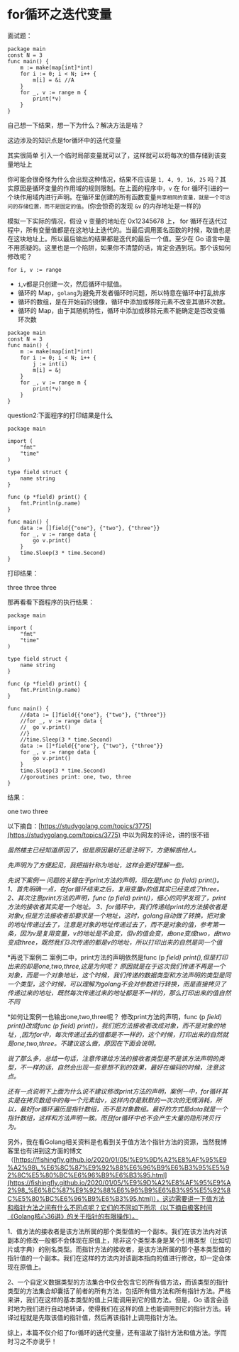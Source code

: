 # for循环之迭代变量

面试题：

```text
package main
const N = 3
func main() {
    m := make(map[int]*int)
    for i := 0; i < N; i++ {
        m[i] = &i //A
    }
    for _, v := range m {
        print(*v)
    }
}
```

自己想一下结果，想一下为什么？解决方法是啥？

这边涉及的知识点是for循环中的迭代变量

其实很简单 引入一个临时局部变量就可以了，这样就可以将每次的值存储到该变量地址上

你可能会很奇怪为什么会出现这种情况，结果不应该是 `1, 4, 9, 16, 25` 吗？其实原因是循环变量的作用域的规则限制。在上面的程序中，`v` 在 for 循环引进的一个块作用域内进行声明。在循环里创建的所有函数变量`共享相同的变量，就是一个可访问的存储位置，而不是固定的值`。\(你会惊奇的发现 `&v` 的内存地址是一样的\)

模拟一下实际的情况，假设 v 变量的地址在 0x12345678 上， for 循环在迭代过程中，所有变量值都是在这地址上迭代的。当最后调用匿名函数的时候，取值也是在这块地址上。所以最后输出的结果都是迭代的最后一个值。至少在 Go 语言中是不用质疑的。这里也是一个陷阱，如果你不清楚的话，肯定会遇到坑。那个该如何修改呢？

```text
for i, v := range
```

* `i`,`v`都是只创建一次，然后循环中赋值。
* 循环的 Map，`golang`为避免开发者循环时问题，所以特意在循环中打乱排序
* 循环的数组，是在开始前的镜像，循环中添加或移除元素不改变其循环次数。
* 循环的 Map，由于其随机特性，循环中添加或移除元素不能确定是否改变循环次数

```text
package main
const N = 3
func main() {
    m := make(map[int]*int)
    for i := 0; i < N; i++ {
        j := int(i)
        m[i] = &j
    }
    for _, v := range m {
        print(*v)
    }
}
```

question2:下面程序的打印结果是什么

```text
package main
​
import (
    "fmt"
    "time"
)
​
type field struct {
    name string
}
​
func (p *field) print() {
    fmt.Println(p.name)
}
​
func main() {
    data := []field{{"one"}, {"two"}, {"three"}}
    for _, v := range data {
        go v.print()
    }
    time.Sleep(3 * time.Second)
}
```

打印结果：

three three three

那再看看下面程序的执行结果：

```text
package main
​
import (
    "fmt"
    "time"
)
​
type field struct {
    name string
}
​
func (p *field) print() {
    fmt.Println(p.name)
}
​
func main() {
    //data := []field{{"one"}, {"two"}, {"three"}}
    //for _, v := range data {
    //  go v.print()
    //}
    //time.Sleep(3 * time.Second)
    data := []*field{{"one"}, {"two"}, {"three"}}
    for _, v := range data {
        go v.print()
    }
    time.Sleep(3 * time.Second)
    //goroutines print: one, two, three
}
```

结果：

one two three

以下摘自：[https://studygolang.com/topics/3775](https://studygolang.com/topics/3775) 中以为网友的评论，讲的很不错

_虽然楼主已经知道原因了，但是原因最好还是注明下，方便解惑他人。_

_先声明为了方便起见，我把指针称为地址，这样会更好理解一些。_

_先说下案例一 问题的关键在于print方法的声明，现在是func \(p field\) print\(\)。 1、首先明确一点，在for循环结束之后，复用变量v的值其实已经变成了three。 2、其次注意print方法的声明，func \(p field\) print\(\)，细心的同学发现了，print方法的接收者其实是一个地址。 3、for循环中，我们传递给print的方法接收者是对象v,但是方法接收者却要求是一个地址，这时，golang自动做了转换，把对象的地址传递过去了，注意是对象的地址传递过去了，而不是对象的值，参考第一条，因为v是复用变量，v的地址是不会变，但v的值会变，由one变成two，由two变成three，既然我们3次传递的都是v的地址，所以打印出来的自然是同一个值_

\*再说下案例二 案例二中，print方法的声明依然是func \(p _field\) print\(\),但是打印出来的却是one,two,three,这是为何呢？ 原因就是在于这次我们传递不再是一个对象，而是一个对象地址，这个时候，我们传递的数据类型和方法声明的类型是同一个类型，这个时候，可以理解为golang不会对参数进行转换，而是直接拷贝了传递过来的地址，既然每次传递过来的地址都是不一样的，那么打印出来的值自然不同_

\*如何让案例一也输出one,two,three呢？ 修改print方法的声明，func \(p _field\) print\(\)改成func \(p field\) print\(\)，我们把方法接收者改成对象，而不是对象的地址，,因为for中，每次传递过去的值都是不一样的，这个时候，打印出来的自然就是one,two,three。不建议这么做，原因在下面会说明。_

_说了那么多，总结一句话，注意传递给方法的接收者类型是不是该方法声明的类型，不一样的话，自然会出现一些意想不到的效果，最好在编码的时候，注意这点。_

_还有一点说明下上面为什么说不建议修改print方法的声明，案例一中，for循环其实是在拷贝数组中的每一个元素给v，这样内存是默默的一次次的无情消耗，所以，最好for循环遍历是指针数组，而不是对象数组。最好的方式是data就是一个指针数组，这样和方法声明一致。而且for循环中也不会产生大量的隐形拷贝行为。_

另外，我在看Golang相关资料是也看到关于值方法个指针方法的资源，当然我博客里也有讲到这方面的博文（[https://fishingfly.github.io/2020/01/05/%E9%9D%A2%E8%AF%95%E9%A2%98\_%E6%8C%87%E9%92%88%E6%96%B9%E6%B3%95%E5%92%8C%E5%80%BC%E6%96%B9%E6%B3%95.html](https://fishingfly.github.io/2020/01/05/%E9%9D%A2%E8%AF%95%E9%A2%98_%E6%8C%87%E9%92%88%E6%96%B9%E6%B3%95%E5%92%8C%E5%80%BC%E6%96%B9%E6%B3%95.html)），这边需要讲一下值方法和指针方法之间有什么不同点呢？它们的不同如下所示（以下摘自极客时间《Golang核心36讲》的关于指针的有限操作）。

1、值方法的接收者是该方法所属的那个类型值的一个副本。我们在该方法内对该副本的修改一般都不会体现在原值上，除非这个类型本身是某个引用类型（比如切片或字典）的别名类型。而指针方法的接收者，是该方法所属的那个基本类型值的指针值的一个副本。我们在这样的方法内对该副本指向的值进行修改，却一定会体现在原值上。

2、一个自定义数据类型的方法集合中仅会包含它的所有值方法，而该类型的指针类型的方法集合却囊括了前者的所有方法，包括所有值方法和所有指针方法。严格来讲，我们在这样的基本类型的值上只能调用到它的值方法。但是，Go 语言会适时地为我们进行自动地转译，使得我们在这样的值上也能调用到它的指针方法。转译过程就是先取该值的指针值，然后再该指针上调用指针方法。

综上，本篇不仅介绍了for循环的迭代变量，还有温故了指针方法和值方法。学而时习之不亦说乎！

